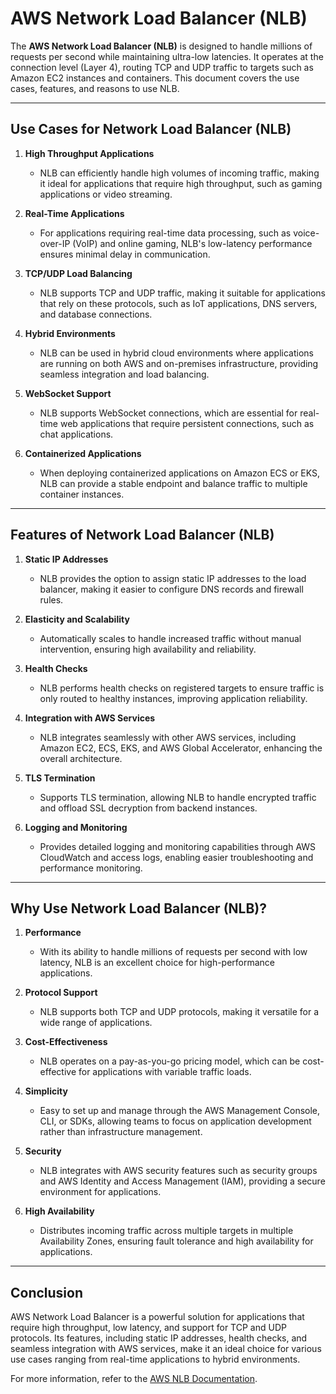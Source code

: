# AWS Network Load Balancer (NLB)

The **AWS Network Load Balancer (NLB)** is designed to handle millions of requests per second while maintaining ultra-low latencies. It operates at the connection level (Layer 4), routing TCP and UDP traffic to targets such as Amazon EC2 instances and containers. This document covers the use cases, features, and reasons to use NLB.

---

## Use Cases for Network Load Balancer (NLB)

1. **High Throughput Applications**
   - NLB can efficiently handle high volumes of incoming traffic, making it ideal for applications that require high throughput, such as gaming applications or video streaming.

2. **Real-Time Applications**
   - For applications requiring real-time data processing, such as voice-over-IP (VoIP) and online gaming, NLB's low-latency performance ensures minimal delay in communication.

3. **TCP/UDP Load Balancing**
   - NLB supports TCP and UDP traffic, making it suitable for applications that rely on these protocols, such as IoT applications, DNS servers, and database connections.

4. **Hybrid Environments**
   - NLB can be used in hybrid cloud environments where applications are running on both AWS and on-premises infrastructure, providing seamless integration and load balancing.

5. **WebSocket Support**
   - NLB supports WebSocket connections, which are essential for real-time web applications that require persistent connections, such as chat applications.

6. **Containerized Applications**
   - When deploying containerized applications on Amazon ECS or EKS, NLB can provide a stable endpoint and balance traffic to multiple container instances.

---

## Features of Network Load Balancer (NLB)

1. **Static IP Addresses**
   - NLB provides the option to assign static IP addresses to the load balancer, making it easier to configure DNS records and firewall rules.

2. **Elasticity and Scalability**
   - Automatically scales to handle increased traffic without manual intervention, ensuring high availability and reliability.

3. **Health Checks**
   - NLB performs health checks on registered targets to ensure traffic is only routed to healthy instances, improving application reliability.

4. **Integration with AWS Services**
   - NLB integrates seamlessly with other AWS services, including Amazon EC2, ECS, EKS, and AWS Global Accelerator, enhancing the overall architecture.

5. **TLS Termination**
   - Supports TLS termination, allowing NLB to handle encrypted traffic and offload SSL decryption from backend instances.

6. **Logging and Monitoring**
   - Provides detailed logging and monitoring capabilities through AWS CloudWatch and access logs, enabling easier troubleshooting and performance monitoring.

---

## Why Use Network Load Balancer (NLB)?

1. **Performance**
   - With its ability to handle millions of requests per second with low latency, NLB is an excellent choice for high-performance applications.

2. **Protocol Support**
   - NLB supports both TCP and UDP protocols, making it versatile for a wide range of applications.

3. **Cost-Effectiveness**
   - NLB operates on a pay-as-you-go pricing model, which can be cost-effective for applications with variable traffic loads.

4. **Simplicity**
   - Easy to set up and manage through the AWS Management Console, CLI, or SDKs, allowing teams to focus on application development rather than infrastructure management.

5. **Security**
   - NLB integrates with AWS security features such as security groups and AWS Identity and Access Management (IAM), providing a secure environment for applications.

6. **High Availability**
   - Distributes incoming traffic across multiple targets in multiple Availability Zones, ensuring fault tolerance and high availability for applications.

---

## Conclusion

AWS Network Load Balancer is a powerful solution for applications that require high throughput, low latency, and support for TCP and UDP protocols. Its features, including static IP addresses, health checks, and seamless integration with AWS services, make it an ideal choice for various use cases ranging from real-time applications to hybrid environments.

For more information, refer to the [AWS NLB Documentation](https://docs.aws.amazon.com/elasticloadbalancing/latest/network/network-load-balancers.html).
